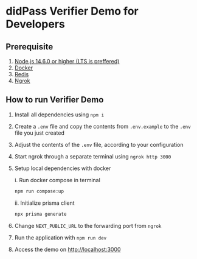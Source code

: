 # didPass Verifier Demo for Developers

## Prerequisite

1. [Node.js 14.6.0 or higher (LTS is preffered)](https://nodejs.org/en/download)
1. [Docker](https://docs.docker.com/get-docker/)
1. [Redis](https://redis.io/)
1. [Ngrok](https://ngrok.com/download)

## How to run Verifier Demo
1. Install all dependencies using `npm i`
2. Create a `.env` file and copy the contents from `.env.example` to the `.env` file you just created
3. Adjust the contents of the `.env` file, according to your configuration
4. Start ngrok through a separate terminal using ```ngrok http 3000```
5. Setup local dependencies with docker

   i. Run docker compose in terminal
    ```bash
    npm run compose:up
    ```

   ii. Initialize prisma client
   ```bash
   npx prisma generate
   ```

6. Change `NEXT_PUBLIC_URL` to the forwarding port from `ngrok`
7. Run the application with `npm run dev`
8. Access the demo on [http://localhost:3000](http://localhost:3000)